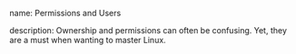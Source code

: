 name: Permissions and Users

description: Ownership and permissions can often be confusing. Yet, they are a must when wanting to master Linux.
